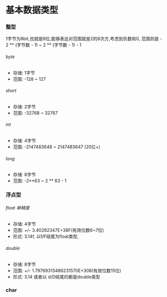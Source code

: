 # 基本数据类型

### 整型
1字节为8bit,也就是8位,能够表达对范围就是2的8次方,考虑到负数和0, 范围则是 - 2 ** (字节数 - 1) ~ 2 ** (字节数 - 1) - 1

###### byte
  - 存储: 1字节
  - 范围: -128 ~ 127

###### short
  - 存储: 2字节
  - 范围: -32768 ~ 32767

###### int
  - 存储: 4字节
  - 范围: -2147483648 ~ 2147483647 (20亿+)

###### long
  - 存储: 8字节
  - 范围: -2**63 ~ 2 ** 63 - 1


### 浮点型


###### float 单精度
  - 存储: 4字节
  - 范围: +/- 3.40282347E+38F(有效位数6~7位)
  - 形式: 3.14f, 以f/F结尾为float类型,

###### double
  - 存储: 8字节
  - 范围: +/- 1.79769313486231570E+308(有效位数15位)
  - 形式: 3.14 或者以 d/D结尾的都是double类型


### char